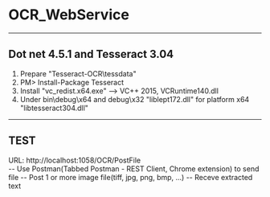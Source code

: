 # OCR_WebService

-----------------------------------------------
Dot net 4.5.1 and Tesseract 3.04
-----------------------------------------------

1. Prepare "Tesseract-OCR\tessdata"
2. PM> Install-Package Tesseract
3. Install "vc_redist.x64.exe" --> VC++ 2015, VCRuntime140.dll
4. Under bin\debug\x64 and debug\x32
    "liblept172.dll" for platform x64
    "libtesseract304.dll"

-----------------------------------------------
TEST
-----------------------------------------------
URL: http://localhost:1058/OCR/PostFile  
-- Use Postman(Tabbed Postman - REST Client, Chrome extension) to send file 
-- Post 1 or more image file(tiff, jpg, png, bmp, ...)
-- Receve extracted text 

